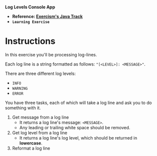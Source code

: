 **Log Levels Console App**

- **Reference: [Exercism's Java Track](https://exercism.org/tracks/java)**
- **`Learning Exercise`**

# Instructions

In this exercise you'll be processing log-lines.

Each log line is a string formatted as follows: `"[<LEVEL>]: <MESSAGE>"`.

There are three different log levels:

- `INFO`
- `WARNING`
- `ERROR`

You have three tasks, each of which will take a log line and ask you to do something with it.

1. Get message from a log line
   - It returns a log line's message: `<MESSAGE>`.
   - Any leading or trailing white space should be removed.
2. Get log level from a log line
   - It returns a log line's log level, which should be returned in **lowercase**.
3. Reformat a log line

